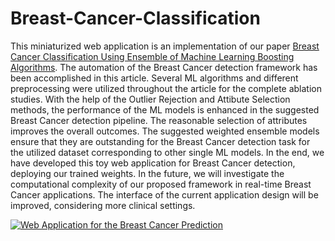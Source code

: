 # Breast-Cancer-Classification

This miniaturized web application is an implementation of our paper [Breast Cancer Classification Using Ensemble of Machine Learning Boosting Algorithms](https://ieeexplore.ieee.org/abstract/document/9850750). The automation of the Breast Cancer detection framework has been accomplished in this article. Several ML algorithms and different preprocessing were utilized throughout the article for the complete ablation studies. With the help of the Outlier Rejection and Attibute Selection methods, the performance of the ML models is enhanced in the suggested Breast Cancer detection pipeline. The reasonable selection of attributes improves the overall outcomes. The suggested weighted ensemble models ensure that they are outstanding for the Breast Cancer detection task for the utilized dataset corresponding
to other single ML models. In the end, we have developed this toy web application for Breast Cancer detection, deploying our trained weights. In the future, we will investigate the computational complexity of our proposed framework in real-time Breast Cancer applications. The interface of the current application design will be improved, considering more clinical settings.

<!-- <iframe width="560" height="315" src="https://www.youtube.com/embed/ogyGjenGju0" title="YouTube video player" frameborder="0" allow="accelerometer; autoplay; clipboard-write; encrypted-media; gyroscope; picture-in-picture; web-share" allowfullscreen></iframe>
 -->

[![Web Application for the Breast Cancer Prediction](https://img.youtube.com/vi/abcdefg/0.jpg)]([https://www.youtube.com/watch?v=abcdefg](https://www.youtube.com/embed/ogyGjenGju0))


